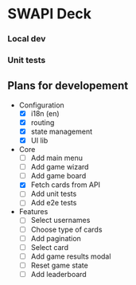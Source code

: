 # SWAPI Deck

### Local dev

### Unit tests

## Plans for developement

- Configuration
  - [x] i18n (en)
  - [x] routing
  - [x] state management
  - [x] UI lib
- Core
  - [ ] Add main menu
  - [ ] Add game wizard
  - [ ] Add game board
  - [x] Fetch cards from API
  - [ ] Add unit tests
  - [ ] Add e2e tests
- Features
  - [ ] Select usernames
  - [ ] Choose type of cards
  - [ ] Add pagination
  - [ ] Select card
  - [ ] Add game results modal
  - [ ] Reset game state
  - [ ] Add leaderboard
